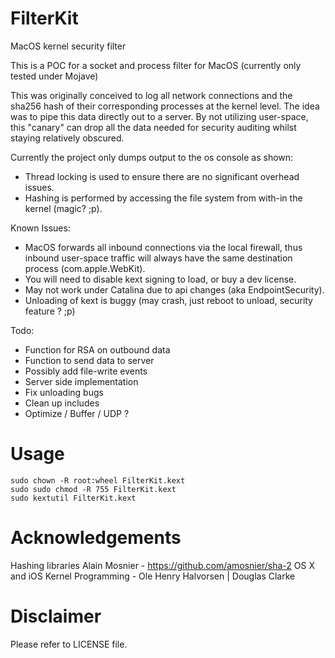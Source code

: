 # FilterKit
MacOS kernel security filter

This is a POC for a socket and process filter for MacOS (currently only tested under Mojave)

This was originally conceived to log all network connections and the sha256 hash of their corresponding processes at the kernel level. The idea was to pipe this data directly out to a server. By not utilizing user-space, this "canary" can drop all the data needed for security auditing whilst staying relatively obscured.

Currently the project only dumps output to the os console as shown:



- Thread locking is used to ensure there are no significant overhead issues.
- Hashing is performed by accessing the file system from with-in the kernel (magic? ;p).

Known Issues:
- MacOS forwards all inbound connections via the local firewall, thus inbound user-space traffic will always have the same destination process (com.apple.WebKit).
- You will need to disable kext signing to load, or buy a dev license.
- May not work under Catalina due to api changes (aka EndpointSecurity).
- Unloading of kext is buggy (may crash, just reboot to unload, security feature ? ;p)

Todo:
- Function for RSA on outbound data
- Function to send data to server
- Possibly add file-write events
- Server side implementation
- Fix unloading bugs
- Clean up includes
- Optimize / Buffer / UDP ?

# Usage
```
sudo chown -R root:wheel FilterKit.kext
sudo sudo chmod -R 755 FilterKit.kext
sudo kextutil FilterKit.kext
```

# Acknowledgements	

Hashing libraries Alain Mosnier - https://github.com/amosnier/sha-2
OS X and iOS Kernel Programming - Ole Henry Halvorsen | Douglas Clarke

# Disclaimer

Please refer to LICENSE file.

